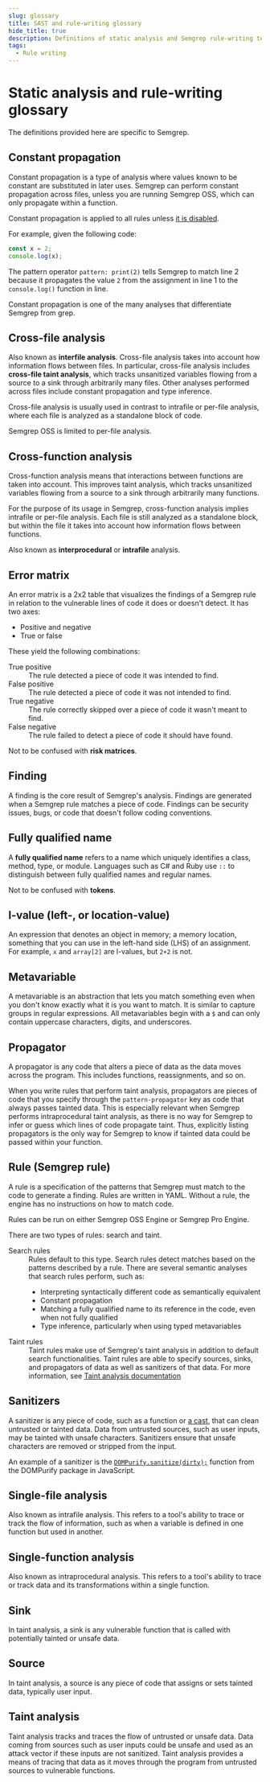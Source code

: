 ```yaml
---
slug: glossary
title: SAST and rule-writing glossary
hide_title: true
description: Definitions of static analysis and Semgrep rule-writing terms.
tags:
  - Rule writing
---
```


# Static analysis and rule-writing glossary

The definitions provided here are specific to Semgrep.

## Constant propagation

<!-- Refers to state of a variable remaining constant throughout the program. Semgrep can analyze whether a variable carries a constant value at a given point. Both Semgrep OSS and Semgrep Pro Engine perform this analysis, with Semgrep Pro able to track the propagation across files. -->

Constant propagation is a type of analysis where values known to be constant are substituted in later uses. Semgrep can perform constant propagation across files, unless you are running Semgrep OSS, which can only propagate within a function.

Constant propagation is applied to all rules unless [it is disabled](/data-flow/constant-propagation/#disabling-constant-propagation).

For example, given the following code:

```javascript showLineNumbers
const x = 2;
console.log(x);
```
The pattern operator `pattern: print(2)` tells Semgrep to match line 2 because it propagates the value `2` from the assignment in line 1 to the `console.log()` function in line.

Constant propagation is one of the many analyses that differentiate Semgrep from grep.

## Cross-file analysis

Also known as **interfile analysis**. Cross-file analysis takes into account how information flows between files. In particular, cross-file analysis includes **cross-file taint analysis**, which tracks unsanitized variables flowing from a source to a sink through arbitrarily many files. Other analyses performed across files include constant propagation and type inference.

Cross-file analysis is usually used in contrast to intrafile or per-file analysis, where each file is analyzed as a standalone block of code.

Semgrep OSS is limited to per-file analysis.

## Cross-function analysis

Cross-function analysis means that interactions between functions are taken into account. This improves taint analysis, which tracks unsanitized variables flowing from a source to a sink through arbitrarily many functions.

For the purpose of its usage in Semgrep, cross-function analysis implies intrafile or per-file analysis. Each file is still analyzed as a standalone block, but within the file it takes into account how information flows between functions.

Also known as **interprocedural** or **intrafile** analysis.

## Error matrix

An error matrix is a 2x2 table that visualizes the findings of a Semgrep rule in relation to the vulnerable lines of code it does or doesn't detect. It has two axes:

- Positive and negative
- True or false

These yield the following combinations:

<dl>
<dt>True positive</dt>
<dd>The rule detected a piece of code it was intended to find.</dd>
<dt>False positive</dt>
<dd>The rule detected a piece of code it was not intended to find.</dd>
<dt>True negative</dt>
<dd>The rule correctly skipped over a piece of code it wasn't meant to find.</dd>
<dt>False negative</dt>
<dd>The rule failed to detect a piece of code it should have found.</dd>
</dl>

Not to be confused with **risk matrices**.

## Finding

A finding is the core result of Semgrep's analysis. Findings are generated when a Semgrep rule matches a piece of code. Findings can be security issues, bugs, or code that doesn't follow coding conventions.

## Fully qualified name

A **fully qualified name** refers to a name which uniquely identifies a class, method, type, or module. Languages such as C# and Ruby use `::` to distinguish between fully qualified names and regular names.

Not to be confused with **tokens**.

## l-value (left-, or location-value)

An expression that denotes an object in memory; a memory location, something that you can use in the left-hand side (LHS) of an assignment. For example, `x` and `array[2]` are l-values, but `2+2` is not.

## Metavariable

A metavariable is an abstraction that lets you match something even when you don't know exactly what it is you want to match. It is similar to capture groups in regular expressions. All metavariables begin with a `$` and can only contain uppercase characters, digits, and underscores.

## Propagator

A propagator is any code that alters a piece of data as the data moves across the program. This includes functions, reassignments, and so on.

When you write rules that perform taint analysis, propagators are pieces of code that you specify through the `pattern-propagator` key as code that always passes tainted data. This is especially relevant when Semgrep performs intraprocedural taint analysis, as there is no way for Semgrep to infer or guess which lines of code propagate taint. Thus, explicitly listing propagators is the only way for Semgrep to know if tainted data could be passed within your function.

## Rule (Semgrep rule)

A rule is a specification of the patterns that Semgrep must match to the code to generate a finding. Rules are written in YAML. Without a rule, the engine has no instructions on how to match code.

Rules can be run on either Semgrep OSS Engine or Semgrep Pro Engine.

There are two types of rules: search and taint.

<dl>
<dt>Search rules</dt>
<dd>Rules default to this type. Search rules detect matches based on the patterns described by a rule. There are several semantic analyses that search rules perform, such as:
    <ul>
    <li>Interpreting syntactically different code as semantically equivalent</li>
    <li>Constant propagation</li>
    <li>Matching a fully qualified name to its reference in the code, even when not fully qualified</li>
    <li>Type inference, particularly when using typed metavariables</li>
    </ul>
</dd>
<dt>Taint rules</dt>
<dd>Taint rules make use of Semgrep's taint analysis in addition to default search functionalities. Taint rules are able to specify sources, sinks, and propagators of data as well as sanitizers of that data. For more information, see <a href="/writing-rules/data-flow/taint-mode/">Taint analysis documentation</a></dd>
</dl>

<!-- how can we say that search rules are semantic if no analysis is performed on the value of data, such as variables? Or are there levels of semantic understanding that semgrep can perform? -->

## Sanitizers

A sanitizer is any piece of code, such as a function or [a cast](https://learn.microsoft.com/en-us/dotnet/csharp/programming-guide/types/casting-and-type-conversions#explicit-conversions), that can clean untrusted or tainted data. Data from untrusted sources, such as user inputs, may be tainted with unsafe characters. Sanitizers ensure that unsafe characters are removed or stripped from the input.

An example of a sanitizer is the [<i class="fas fa-external-link fa-xs"></i> `DOMPurify.sanitize(dirty);`](https://github.com/cure53/DOMPurify) function from the  DOMPurify package in JavaScript.

## Single-file analysis

Also known as intrafile analysis. This refers to a tool's ability to trace or track the flow of information, such as when a variable is defined in one function but used in another.

## Single-function analysis

Also known as intraprocedural analysis. This refers to a tool's ability to trace or track data and its transformations within a single function.

## Sink

In taint analysis, a sink is any vulnerable function that is called with potentially tainted or unsafe data.

## Source

In taint analysis, a source is any piece of code that assigns or sets tainted data, typically user input.

## Taint analysis

Taint analysis tracks and traces the flow of untrusted or unsafe data. Data coming from sources such as user inputs could be unsafe and used as an attack vector if these inputs are not sanitized. Taint analysis provides a means of tracing that data as it moves through the program from untrusted sources to vulnerable functions.
